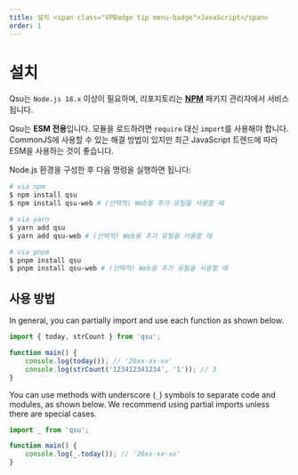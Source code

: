```yaml
---
title: 설치 <span class="VPBadge tip menu-badge">JavaScript</span>
order: 1
---
```


# 설치 <Badge type="tip" text="JavaScript" />

Qsu는 `Node.js 18.x` 이상이 필요하며, 리포지토리는 **[NPM](https://npmjs.com)** 패키지 관리자에서 서비스됩니다.

Qsu는 **ESM 전용**입니다. 모듈을 로드하려면 `require` 대신 `import`를 사용해야 합니다. CommonJS에 사용할 수 있는 해결 방법이 있지만 최근 JavaScript 트렌드에 따라 ESM을 사용하는 것이 좋습니다.

Node.js 환경을 구성한 후 다음 명령을 실행하면 됩니다:

```bash
# via npm
$ npm install qsu
$ npm install qsu-web # (선택적) Web용 추가 유틸을 사용할 때

# via yarn
$ yarn add qsu
$ yarn add qsu-web # (선택적) Web용 추가 유틸을 사용할 때

# via pnpm
$ pnpm install qsu
$ pnpm install qsu-web # (선택적) Web용 추가 유틸을 사용할 때
```

## 사용 방법

In general, you can partially import and use each function as shown below.

```javascript
import { today, strCount } from 'qsu';

function main() {
	console.log(today()); // '20xx-xx-xx'
	console.log(strCount('123412341234', '1')); // 3
}
```

You can use methods with underscore (`_`) symbols to separate code and modules, as shown below. We recommend using partial imports unless there are special cases.

```javascript
import _ from 'qsu';

function main() {
	console.log(_.today()); // '20xx-xx-xx'
}
```
